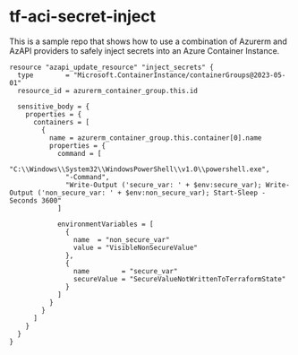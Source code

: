 # tf-aci-secret-inject

This is a sample repo that shows how to use a combination of Azurerm and AzAPI providers to safely inject secrets into an Azure Container Instance.


```hcl
resource "azapi_update_resource" "inject_secrets" {
  type        = "Microsoft.ContainerInstance/containerGroups@2023-05-01"
  resource_id = azurerm_container_group.this.id

  sensitive_body = {
    properties = {
      containers = [
        {
          name = azurerm_container_group.this.container[0].name
          properties = {
            command = [
              "C:\\Windows\\System32\\WindowsPowerShell\\v1.0\\powershell.exe",
              "-Command",
              "Write-Output ('secure_var: ' + $env:secure_var); Write-Output ('non_secure_var: ' + $env:non_secure_var); Start-Sleep -Seconds 3600"
            ]

            environmentVariables = [
              {
                name  = "non_secure_var"
                value = "VisibleNonSecureValue"
              },
              {
                name        = "secure_var"
                secureValue = "SecureValueNotWrittenToTerraformState"
              }
            ]
          }
        }
      ]
    }
  }
}

```